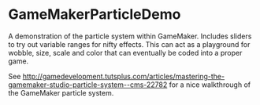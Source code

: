 # GameMakerParticleDemo

A demonstration of the particle system within GameMaker. Includes sliders to try out variable ranges for nifty effects. This can act as a playground for wobble, size, scale and color that can eventually be coded into a proper game.

See http://gamedevelopment.tutsplus.com/articles/mastering-the-gamemaker-studio-particle-system--cms-22782 for a nice walkthrough of the GameMaker particle system.
